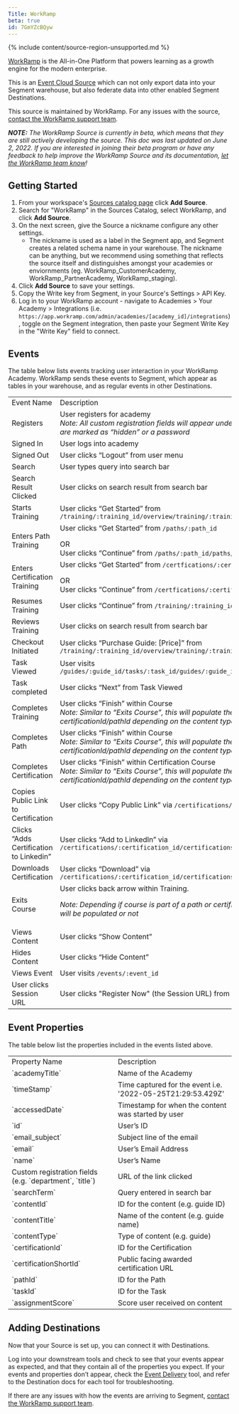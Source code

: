 ```yaml
---
Title: WorkRamp
beta: true
id: 7GmYZcBQyw
---
```

{% include content/source-region-unsupported.md %}

[WorkRamp](https://www.workramp.com/products/external-learning/customer-academy/?utm_source=segmentio&utm_medium=docs&utm_campaign=partners) is the All-in-One Platform that powers learning as a growth engine for the modern enterprise.

This is an [Event Cloud Source](https://segment.com/docs/sources/#event-cloud-sources) which can not only export data into your Segment warehouse, but also federate data into other enabled Segment Destinations.

This source is maintained by WorkRamp. For any issues with the source, [contact the WorkRamp support team](mailto:support@workramp.com).


_**NOTE:** The WorkRamp Source is currently in beta, which means that they are still actively developing the source. This doc was last updated on June 2, 2022. If you are interested in joining their beta program or have any feedback to help improve the WorkRamp Source and its documentation, [let the WorkRamp team know](mailto:support@workramp.com)!_


## Getting Started

1. From your workspace's [Sources catalog page](https://app.segment.com/goto-my-workspace/sources/catalog) click **Add Source**.
2. Search for "WorkRamp" in the Sources Catalog, select WorkRamp, and click **Add Source**.
3. On the next screen, give the Source a nickname configure any other settings. 
   * The nickname is used as a label in the Segment app, and Segment creates a related schema name in your warehouse.  The nickname can be anything, but we recommend using something that reflects the source itself and distinguishes amongst your academies or enviornments (eg. WorkRamp_CustomerAcademy, WorkRamp_PartnerAcademy, WorkRamp_staging).
5. Click **Add Source** to save your settings.
6. Copy the Write key from Segment, in your Source's Settings > API Key. 
7. Log in to your WorkRamp account - navigate to Academies > Your Academy > Integrations (i.e. `https://app.workramp.com/admin/academies/[academy_id]/integrations`), toggle on the Segment integration, then paste your Segment Write Key in the "Write Key" field to connect. 


## Events

The table below lists events tracking user interaction in your WorkRamp Academy. WorkRamp sends these events to Segment, which appear as tables in your warehouse, and as regular events in other Destinations.

<table>
  <tr>
   <td>Event Name</td>
   <td>Description</td>
  </tr>
  <tr>
   <td>Registers</td>
   <td>User registers for academy<br><i>Note: All custom registration fields will appear under user unless they are marked as “hidden” or a password</i></td>

  </tr>
  <tr>
   <td>Signed In</td>
   <td>User logs into academy</td>
  </tr>
  <tr>
   <td>Signed Out</td>
   <td>User clicks “Logout” from user menu</td>
  </tr>
  <tr>
   <td>Search</td>
   <td>	User types query into search bar</td>
  </tr>
  <tr>
   <td>Search Result Clicked</td>
   <td>User clicks on search result from search bar</td>
  </tr>
  <tr>
   <td>Starts Training</td>
   <td>User clicks “Get Started” from  <code>/training/:training_id/overview/training/:training_id/overview</td>
  </tr>
    </tr>
  <tr>
   <td>Enters Path Training</td>
   <td>User clicks “Get Started” from <code>/paths/:path_id
       </code><br>OR<br>
       User clicks “Continue” from <code>/paths/:path_id/paths/:path_id</code>

</td>
  </tr>
  <tr>
   <td>Enters Certification Training</td>
   <td>User clicks “Get Started” from <code>/certfications/:certification_id
       </code><br>OR<br>
       User clicks “Continue” from <code>/certfications/:certification_id</code>
  </tr>
  <tr>
   <td>Resumes Training</td>
    <td>User clicks “Continue” from <code>/training/:training_id/overview</code></td>
  </tr>
  <tr>
   <td>Reviews Training</td>
   <td>User clicks on search result from search bar</td>
  </tr>
  <tr>
   <td>Checkout Initiated</td>
   <td>User clicks “Purchase Guide: [Price]” from <code>/training/:training_id/overview/training/:training_id/overview</code></td>
  </tr>
    <tr>
   <td>Task Viewed</td>
   <td>User visits <code>/guides/:guide_id/tasks/:task_id/guides/:guide_id/tasks/:task_id</code></td>
  </tr>
     <td>Task completed</td>
   <td>User clicks “Next” from Task Viewed</td>
  </tr>
  <tr>
   <td>Completes Training</td>
   <td>User clicks “Finish” within Course<br>
       <i>Note: Similar to “Exits Course”, this will populate the fields of certificationId/pathId depending on the content type</i></td>
  </tr>
  <tr>
   <td>Completes Path</td>
   <td>	User clicks “Finish” within Course<br>
<i>Note: Similar to “Exits Course”, this will populate the fields of certificationId/pathId depending on the content type</i></td>
  </tr>
  <tr>
   <td>Completes Certification</td>
   <td>User clicks “Finish” within Certification Course<br>
       <i>Note: Similar to “Exits Course”, this will populate the fields of certificationId/pathId depending on the content type</i></td>
  </tr>
  <tr>
   <td>Copies Public Link to Certification</td>
   <td>User clicks “Copy Public Link” via <code>/certifications/:certification_id</td>
  </tr>
    </tr>
  <tr>
   <td>Clicks “Adds Certification to Linkedin”</td>
   <td>User clicks “Add to LinkedIn” via <code>/certifications/:certification_id/certifications/:certification_id</code></td>
  </tr>
  <tr>
   <td>Downloads Certification</td>
   <td>User clicks “Download” via <code>/certifications/:certification_id/certifications/:certification_id</code></td>
  </tr>
  <tr>
   <td>Exits Course</td>
   <td>User clicks back arrow within Training.

<i>Note: Depending if course is part of a path or certification/ those fields will be populated or not</i></td>
  </tr>
  <tr>
   <td>Views Content</td>
   <td>	
User clicks “Show Content”</td>
  </tr>
  <tr>
   <td>Hides Content</td>
   <td>User clicks “Hide Content”</td>
  </tr>
    <tr>
   <td>Views Event</td>
   <td>User visits  <code>/events/:event_id</td>
  </tr>
     <td>User clicks Session URL</td>
   <td>User clicks "Register Now" (the Session URL) from the events page
  </tr>
</table>

## Event Properties

The table below list the properties included in the events listed above.

<table>
  <tr>
   <td>Property Name</td>
   <td>Description</td>
  </tr>
  <tr>
   <td>`academyTitle`</td>
   <td>Name of the Academy</td>
  </tr>
  <tr>
   <td>`timeStamp`</td>
   <td>Time captured for the event
i.e. '2022-05-25T21:29:53.429Z'</td>
  </tr>
  <tr>
   <td>`accessedDate`</td>
   <td>Timestamp for when the content was started by user</td>
  </tr>
  <tr>
   <td>`id`</td>
   <td>User’s ID</td>
  </tr>
  <tr>
   <td>`email_subject`</td>
   <td>Subject line of the email</td>
  </tr>
  <tr>
   <td>`email`</td>
   <td>User’s Email Address</td>
  </tr>
  <tr>
   <td>`name`</td>
   <td>User’s Name</td>
  </tr>
  <tr>
   <td>Custom registration fields (e.g. `department`, `title`)</td>
   <td>URL of the link clicked</td>
  </tr>
<tr>
   <td>`searchTerm`</td>
   <td>Query entered in search bar</td>
  </tr>
  <tr>
   <td>`contentId`</td>
   <td>ID for the content (e.g. guide ID)</td>
  </tr>
  <tr>
   <td>`contentTitle`</td>
   <td>Name of the content (e.g. guide name)</td>
  </tr>
  <tr>
   <td>`contentType`</td>
   <td>Type of content (e.g. guide)</td>
  </tr>
  <tr>
   <td>`certificationId`</td>
   <td>ID for the Certification</td>
  </tr>
  <tr>
   <td>`certificationShortId`</td>
   <td>Public facing awarded certification URL</td>
  </tr>
  <tr>
   <td>`pathId`</td>
   <td>ID for the Path</td>
  </tr>
  <tr>
   <td>`taskId`</td>
   <td>	ID for the Task</td>
  </tr>
  <tr>
   <td>`assignmentScore`</td>
   <td>Score user received on content</td>
  </tr>
</table>

## Adding Destinations

Now that your Source is set up, you can connect it with Destinations.

Log into your downstream tools and check to see that your events appear as expected, and that they contain all of the properties you expect. If your events and properties don’t appear, check the [Event Delivery](https://segment.com/docs/connections/event-delivery/) tool, and refer to the Destination docs for each tool for troubleshooting.

If there are any issues with how the events are arriving to Segment, [contact the WorkRamp support team](mailto:support@workramp.com).